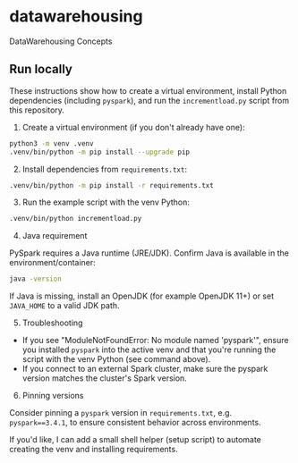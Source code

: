 # datawarehousing
DataWarehousing Concepts

## Run locally

These instructions show how to create a virtual environment, install Python dependencies (including `pyspark`), and run the `incrementload.py` script from this repository.

1. Create a virtual environment (if you don't already have one):

```bash
python3 -m venv .venv
.venv/bin/python -m pip install --upgrade pip
```

2. Install dependencies from `requirements.txt`:

```bash
.venv/bin/python -m pip install -r requirements.txt
```

3. Run the example script with the venv Python:

```bash
.venv/bin/python incrementload.py
```

4. Java requirement

PySpark requires a Java runtime (JRE/JDK). Confirm Java is available in the environment/container:

```bash
java -version
```

If Java is missing, install an OpenJDK (for example OpenJDK 11+) or set `JAVA_HOME` to a valid JDK path.

5. Troubleshooting

- If you see "ModuleNotFoundError: No module named 'pyspark'", ensure you installed `pyspark` into the active venv and that you're running the script with the venv Python (see command above).
- If you connect to an external Spark cluster, make sure the pyspark version matches the cluster's Spark version.

6. Pinning versions

Consider pinning a `pyspark` version in `requirements.txt`, e.g. `pyspark==3.4.1`, to ensure consistent behavior across environments.

If you'd like, I can add a small shell helper (setup script) to automate creating the venv and installing requirements.
